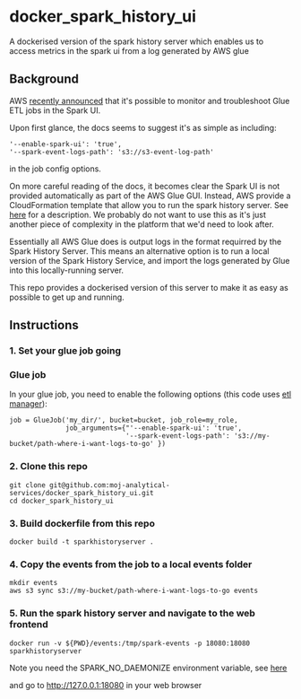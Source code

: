 # docker_spark_history_ui
A dockerised version of the spark history server which enables us to access metrics in the spark ui from a log generated by AWS glue


## Background

AWS [recently announced](https://aws.amazon.com/about-aws/whats-new/2019/09/aws-glue-now-provides-apache-spark-ui-to-monitor-and-troubleshoot-glue-etl-jobs/) that it's possible to monitor and troubleshoot Glue ETL jobs in the Spark UI.

Upon first glance, the docs seems to suggest it's as simple as including:

```
'--enable-spark-ui': 'true',
'--spark-event-logs-path': 's3://s3-event-log-path'
```

in the job config options.

On more careful reading of the docs, it becomes clear  the Spark UI is not provided automatically as part of the AWS Glue GUI.  Instead, AWS provide a CloudFormation template that allow you to run the spark history server.  See [here](https://docs.aws.amazon.com/glue/latest/dg/monitor-spark-ui.html) for a description.  We probably do not want to use this as it's just another piece of complexity in the platform that we'd need to look after.

Essentially all AWS Glue does is output logs in the format requirred by the Spark History Server.  This means an alternative option is to run a local version of the Spark History Service, and import the logs generated by Glue into this locally-running server.

This repo provides a dockerised version of this server to make it as easy as possible to get up and running.

## Instructions

### 1. Set your glue job going

### Glue job

In your glue job, you need to enable the following options (this code uses [etl manager](https://github.com/moj-analytical-services/etl_manager)):
```
job = GlueJob('my_dir/', bucket=bucket, job_role=my_role,
              job_arguments={"'--enable-spark-ui': 'true',
                             '--spark-event-logs-path': 's3://my-bucket/path-where-i-want-logs-to-go' })
```


### 2. Clone this repo

````
git clone git@github.com:moj-analytical-services/docker_spark_history_ui.git
cd docker_spark_history_ui
````

### 3. Build dockerfile from this repo

`docker build -t sparkhistoryserver .`

### 4. Copy the events from the job to a local events folder

```
mkdir events
aws s3 sync s3://my-bucket/path-where-i-want-logs-to-go events
```

### 5. Run the spark history server and navigate to the web frontend


```
docker run -v ${PWD}/events:/tmp/spark-events -p 18080:18080 sparkhistoryserver
```
Note you need the SPARK_NO_DAEMONIZE environment variable, see [here](https://github.com/apache/spark/blob/41be5125a1581a1c1dd611a98e823f356419f137/sbin/spark-daemon.sh#L30)

and go to http://127.0.0.1:18080 in your web browser


